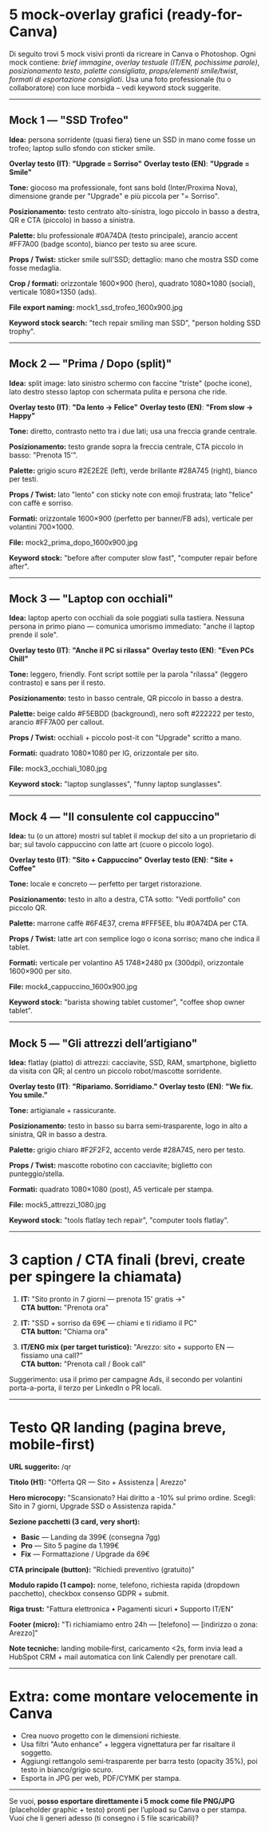 # 5 mock‑overlay grafici (ready-for-Canva)

Di seguito trovi 5 mock visivi pronti da ricreare in Canva o Photoshop. Ogni mock contiene: *brief immagine*, *overlay testuale (IT/EN, pochissime parole)*, *posizionamento testo*, *palette consigliata*, *props/elementi smile/twist*, *formati di esportazione consigliati*. Usa una foto professionale (tu o collaboratore) con luce morbida – vedi keyword stock suggerite.

---

## Mock 1 — "SSD Trofeo"
**Idea:** persona sorridente (quasi fiera) tiene un SSD in mano come fosse un trofeo; laptop sullo sfondo con sticker smile.

**Overlay testo (IT)**: **"Upgrade = Sorriso"**
**Overlay testo (EN)**: **"Upgrade = Smile"**

**Tone:** giocoso ma professionale, font sans bold (Inter/Proxima Nova), dimensione grande per "Upgrade" e più piccola per "= Sorriso".

**Posizionamento:** testo centrato alto-sinistra, logo piccolo in basso a destra, QR e CTA (piccolo) in basso a sinistra.

**Palette:** blu professionale #0A74DA (testo principale), arancio accent #FF7A00 (badge sconto), bianco per testo su aree scure.

**Props / Twist:** sticker smile sull’SSD; dettaglio: mano che mostra SSD come fosse medaglia.

**Crop / formati:** orizzontale 1600×900 (hero), quadrato 1080×1080 (social), verticale 1080×1350 (ads).

**File export naming:** mock1_ssd_trofeo_1600x900.jpg

**Keyword stock search:** "tech repair smiling man SSD", "person holding SSD trophy".

---

## Mock 2 — "Prima / Dopo (split)"
**Idea:** split image: lato sinistro schermo con faccine "triste" (poche icone), lato destro stesso laptop con schermata pulita e persona che ride.

**Overlay testo (IT)**: **"Da lento → Felice"**
**Overlay testo (EN)**: **"From slow → Happy"**

**Tone:** diretto, contrasto netto tra i due lati; usa una freccia grande centrale.

**Posizionamento:** testo grande sopra la freccia centrale, CTA piccolo in basso: "Prenota 15'".

**Palette:** grigio scuro #2E2E2E (left), verde brillante #28A745 (right), bianco per testi.

**Props / Twist:** lato "lento" con sticky note con emoji frustrata; lato "felice" con caffè e sorriso.

**Formati:** orizzontale 1600×900 (perfetto per banner/FB ads), verticale per volantini 700×1000.

**File:** mock2_prima_dopo_1600x900.jpg

**Keyword stock:** "before after computer slow fast", "computer repair before after".

---

## Mock 3 — "Laptop con occhiali"
**Idea:** laptop aperto con occhiali da sole poggiati sulla tastiera. Nessuna persona in primo piano — comunica umorismo immediato: "anche il laptop prende il sole".

**Overlay testo (IT)**: **"Anche il PC si rilassa"**
**Overlay testo (EN)**: **"Even PCs Chill"**

**Tone:** leggero, friendly. Font script sottile per la parola "rilassa" (leggero contrasto) e sans per il resto.

**Posizionamento:** testo in basso centrale, QR piccolo in basso a destra.

**Palette:** beige caldo #F5EBDD (background), nero soft #222222 per testo, arancio #FF7A00 per callout.

**Props / Twist:** occhiali + piccolo post-it con "Upgrade" scritto a mano.

**Formati:** quadrato 1080×1080 per IG, orizzontale per sito.

**File:** mock3_occhiali_1080.jpg

**Keyword stock:** "laptop sunglasses", "funny laptop sunglasses".

---

## Mock 4 — "Il consulente col cappuccino"
**Idea:** tu (o un attore) mostri sul tablet il mockup del sito a un proprietario di bar; sul tavolo cappuccino con latte art (cuore o piccolo logo).

**Overlay testo (IT)**: **"Sito + Cappuccino"**
**Overlay testo (EN)**: **"Site + Coffee"**

**Tone:** locale e concreto — perfetto per target ristorazione.

**Posizionamento:** testo in alto a destra, CTA sotto: "Vedi portfolio" con piccolo QR.

**Palette:** marrone caffè #6F4E37, crema #FFF5EE, blu #0A74DA per CTA.

**Props / Twist:** latte art con semplice logo o icona sorriso; mano che indica il tablet.

**Formati:** verticale per volantino A5 1748×2480 px (300dpi), orizzontale 1600×900 per sito.

**File:** mock4_cappuccino_1600x900.jpg

**Keyword stock:** "barista showing tablet customer", "coffee shop owner tablet".

---

## Mock 5 — "Gli attrezzi dell’artigiano"
**Idea:** flatlay (piatto) di attrezzi: cacciavite, SSD, RAM, smartphone, biglietto da visita con QR; al centro un piccolo robot/mascotte sorridente.

**Overlay testo (IT)**: **"Ripariamo. Sorridiamo."**
**Overlay testo (EN)**: **"We fix. You smile."**

**Tone:** artigianale + rassicurante.

**Posizionamento:** testo in basso su barra semi‑trasparente, logo in alto a sinistra, QR in basso a destra.

**Palette:** grigio chiaro #F2F2F2, accento verde #28A745, nero per testo.

**Props / Twist:** mascotte robotino con cacciavite; biglietto con punteggio/stella.

**Formati:** quadrato 1080×1080 (post), A5 verticale per stampa.

**File:** mock5_attrezzi_1080.jpg

**Keyword stock:** "tools flatlay tech repair", "computer tools flatlay".

---

# 3 caption / CTA finali (brevi, create per spingere la chiamata)

1. **IT:** "Sito pronto in 7 giorni — prenota 15' gratis →"  
   **CTA button:** "Prenota ora"

2. **IT:** "SSD + sorriso da 69€ — chiami e ti ridiamo il PC"  
   **CTA button:** "Chiama ora"

3. **IT/ENG mix (per target turistico):** "Arezzo: sito + supporto EN — fissiamo una call?"  
   **CTA button:** "Prenota call / Book call"

Suggerimento: usa il primo per campagne Ads, il secondo per volantini porta-a-porta, il terzo per LinkedIn o PR locali.

---

# Testo QR landing (pagina breve, mobile‑first)

**URL suggerito:** /qr

**Titolo (H1):** "Offerta QR — Sito + Assistenza | Arezzo"

**Hero microcopy:** "Scansionato? Hai diritto a -10% sul primo ordine. Scegli: Sito in 7 giorni, Upgrade SSD o Assistenza rapida."

**Sezione pacchetti (3 card, very short):**
- **Basic** — Landing da 399€ (consegna 7gg)
- **Pro** — Sito 5 pagine da 1.199€
- **Fix** — Formattazione / Upgrade da 69€

**CTA principale (button):** "Richiedi preventivo (gratuito)"

**Modulo rapido (1 campo):** nome, telefono, richiesta rapida (dropdown pacchetto), checkbox consenso GDPR + submit.

**Riga trust:** "Fattura elettronica • Pagamenti sicuri • Supporto IT/EN"

**Footer (micro):** "Ti richiamiamo entro 24h — [telefono] — [indirizzo o zona: Arezzo]"

**Note tecniche:** landing mobile‑first, caricamento <2s, form invia lead a HubSpot CRM + mail automatica con link Calendly per prenotare call.

---

# Extra: come montare velocemente in Canva
- Crea nuovo progetto con le dimensioni richieste.  
- Usa filtri "Auto enhance" + leggera vignettatura per far risaltare il soggetto.  
- Aggiungi rettangolo semi‑trasparente per barra testo (opacity 35%), poi testo in bianco/grigio scuro.  
- Esporta in JPG per web, PDF/CYMK per stampa.  

---

Se vuoi, **posso esportare direttamente i 5 mock come file PNG/JPG** (placeholder graphic + testo) pronti per l’upload su Canva o per stampa. Vuoi che li generi adesso (ti consegno i 5 file scaricabili)?

